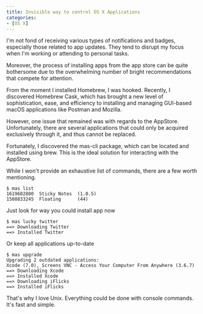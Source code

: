 ```yaml
---
title: Invisible way to control OS X Applications
categories:
- [OS X]
---
```


I'm not fond of receiving various types of notifications and badges, especially those related to app updates. They tend to disrupt my focus when I'm working or attending to personal tasks.

Moreover, the process of installing apps from the app store can be quite bothersome due to the overwhelming number of bright recommendations that compete for attention.

From the moment I installed Homebrew, I was hooked. Recently, I discovered Homebrew Cask, which has brought a new level of sophistication, ease, and efficiency to installing and managing GUI-based macOS applications like Postman and Mozilla.

However, one issue that remained was with regards to the AppStore. Unfortunately, there are several applications that could only be acquired exclusively through it, and thus cannot be replaced.

Fortunately, I discovered the mas-cli package, which can be located and installed using brew. This is the ideal solution for interacting with the AppStore.

While I won't provide an exhaustive list of commands, there are a few worth mentioning.

```
$ mas list
1619602800  Sticky Notes  (1.0.5)
1508833245  Floating      (44)
```

Just look for way you could install app now

```
$ mas lucky twitter
==> Downloading Twitter
==> Installed Twitter
```

Or keep all applications up-to-date

```
$ mas upgrade
Upgrading 2 outdated applications:
Xcode (7.0), Screens VNC - Access Your Computer From Anywhere (3.6.7)
==> Downloading Xcode
==> Installed Xcode
==> Downloading iFlicks
==> Installed iFlicks
```

That's why I love Unix. Everything could be done with console commands. It's fast and simple.
